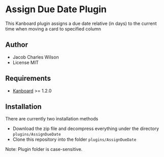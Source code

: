 Assign Due Date Plugin
===============

This Kanboard plugin assigns a due date relative (in days) to the current time when moving a card to specified column

Author
------

- Jacob Charles Wilson
- License MIT

Requirements
------------

- [Kanboard](https://github.com/kanboard/kanboard) >= 1.2.0

Installation
------------

There are currently two installation methods

* Download the zip file and decompress everything under the directory `plugins/AssignDueDate`
* Clone this repository into the folder `plugins/AssignDueDate`

Note: Plugin folder is case-sensitive.
